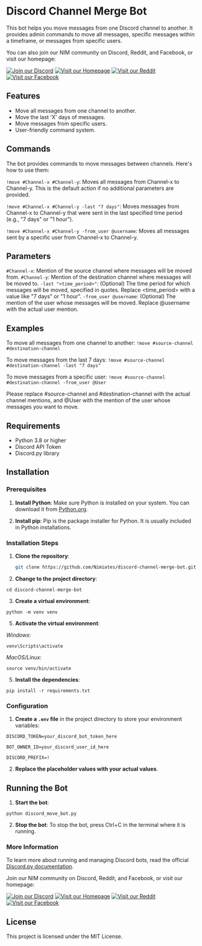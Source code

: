 # Discord Channel Merge Bot

This bot helps you move messages from one Discord channel to another. It provides admin commands to move all messages, specific messages within a timeframe, or messages from specific users.

You can also join our NIM community on Discord, Reddit, and Facebook, or visit our homepage:

[![Join our Discord](https://img.shields.io/badge/Discord-Join-blue)](https://discord.com/invite/SVYMhKpCAb)
[![Visit our Homepage](https://img.shields.io/badge/Homepage-Visit-orange)](https://nimiates.org)
[![Visit our Reddit](https://img.shields.io/badge/Reddit-Visit-red)](https://www.reddit.com/r/nimiates/)
[![Visit our Facebook](https://img.shields.io/badge/Facebook-Visit-blue)](https://www.facebook.com/groups/nimiates/)

## Features

- Move all messages from one channel to another.
- Move the last 'X' days of messages.
- Move messages from specific users.
- User-friendly command system.

## Commands
The bot provides commands to move messages between channels. Here's how to use them:

`!move #Channel-x #Channel-y`: Moves all messages from Channel-x to Channel-y. This is the default action if no additional parameters are provided.

`!move #Channel-x #Channel-y -last "7 days"`: Moves messages from Channel-x to Channel-y that were sent in the last specified time period (e.g., "7 days" or "1 hour").

`!move #Channel-x #Channel-y -from_user @username`: Moves all messages sent by a specific user from Channel-x to Channel-y.

## Parameters
`#Channel-x`: Mention of the source channel where messages will be moved from.
`#Channel-y`: Mention of the destination channel where messages will be moved to.
`-last "<time_period>"`: (Optional) The time period for which messages will be moved, specified in quotes. Replace <time_period> with a value like "7 days" or "1 hour".
`-from_user @username`: (Optional) The mention of the user whose messages will be moved. Replace @username with the actual user mention.

## Examples
To move all messages from one channel to another:
`!move #source-channel #destination-channel`

To move messages from the last 7 days:
`!move #source-channel #destination-channel -last "7 days"`

To move messages from a specific user:
`!move #source-channel #destination-channel -from_user @User`

Please replace #source-channel and #destination-channel with the actual channel mentions, and @User with the mention of the user whose messages you want to move.

## Requirements

- Python 3.8 or higher
- Discord API Token
- Discord.py library

## Installation

### Prerequisites

1. **Install Python**: Make sure Python is installed on your system. You can download it from [Python.org](https://www.python.org/downloads/).

2. **Install pip**: Pip is the package installer for Python. It is usually included in Python installations.

### Installation Steps

1. **Clone the repository**:

   ```bash
   git clone https://github.com/Nimiates/discord-channel-merge-bot.git
   
2. **Change to the project directory**:

`cd discord-channel-merge-bot`

3. **Create a virtual environment**:

`python -m venv venv`

5. **Activate the virtual environment**:

*Windows*:

`venv\Scripts\activate`

*MacOS/Linux*:

`source venv/bin/activate`

5. **Install the dependencies**:

`pip install -r requirements.txt`

### Configuration

1. **Create a `.env` file** in the project directory to store your environment variables:

`DISCORD_TOKEN=your_discord_bot_token_here`

`BOT_OWNER_ID=your_discord_user_id_here`

`DISCORD_PREFIX=!`

2. **Replace the placeholder values with your actual values**.

## Running the Bot

1. **Start the bot**:

`python discord_move_bot.py`

2. **Stop the bot**: To stop the bot, press Ctrl+C in the terminal where it is running.

### More Information
To learn more about running and managing Discord bots, read the official [Discord.py documentation](https://discordpy.readthedocs.io/en/stable/#getting-started).

Join our NIM community on Discord, Reddit, and Facebook, or visit our homepage:

[![Join our Discord](https://img.shields.io/badge/Discord-Join-blue)](https://discord.com/invite/SVYMhKpCAb)
[![Visit our Homepage](https://img.shields.io/badge/Homepage-Visit-orange)](https://nimiates.org)
[![Visit our Reddit](https://img.shields.io/badge/Reddit-Visit-red)](https://www.reddit.com/r/nimiates/)
[![Visit our Facebook](https://img.shields.io/badge/Facebook-Visit-blue)](https://www.facebook.com/groups/nimiates/)

## License
This project is licensed under the MIT License.
